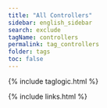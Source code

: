 ```yaml
---
title: "All Controllers"
sidebar: english_sidebar
search: exclude
tagName: controllers
permalink: tag_controllers
folder: tags
toc: false
---
```

{% include taglogic.html %}

{% include links.html %}

